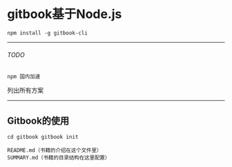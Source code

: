 # gitbook基于Node.js

`npm install -g gitbook-cli`


---

###### TODO
`
npm 国内加速
`

列出所有方案

---

## Gitbook的使用

``
cd gitbook
gitbook init
``

```
README.md（书籍的介绍在这个文件里）
SUMMARY.md（书籍的目录结构在这里配置）
```